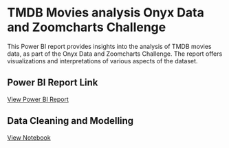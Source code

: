 # TMDB Movies analysis Onyx Data and Zoomcharts Challenge

This Power BI report provides insights into the analysis of TMDB movies data, as part of the Onyx Data and Zoomcharts Challenge. The report offers visualizations and interpretations of various aspects of the dataset.

## Power BI Report Link
[View Power BI Report](https://app.powerbi.com/view?r=eyJrIjoiYmRjMDFhYjEtYWM3Yy00YmFmLTlhOTYtYjUyMjY0YjA2MGI1IiwidCI6IjQ2NTRiNmYxLTBlNDctNDU3OS1hOGExLTAyZmU5ZDk0M2M3YiIsImMiOjl9)

## Data Cleaning and Modelling

[View Notebook](https://github.com/asksawant/tmdb-movies-analysis-onyx-zoomcharts/blob/main/data_modelling_example_tmdb_dataset.ipynb)

